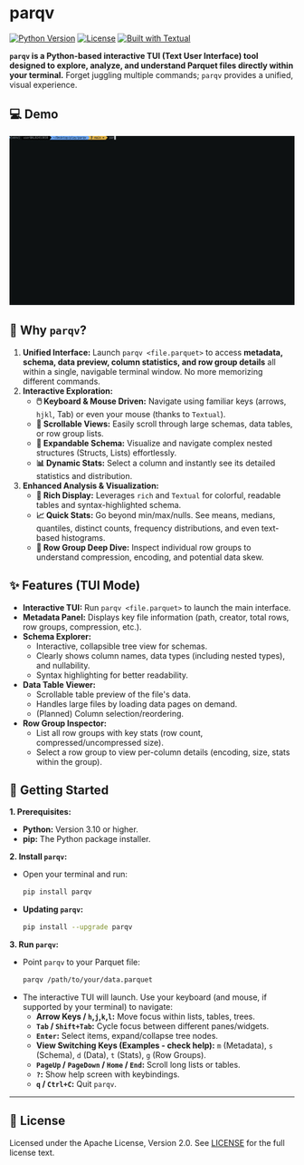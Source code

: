# parqv

[![Python Version](https://img.shields.io/badge/Python-3.10+-blue.svg)](https://www.python.org/)
[![License](https://img.shields.io/badge/License-Apache%202.0-blue.svg)](LICENSE)
[![Built with Textual](https://img.shields.io/badge/Built%20with-Textual-blueviolet.svg)](https://textual.textualize.io/)
<!-- Optional: Add BuyMeACoffee or other badges later if desired -->

**`parqv` is a Python-based interactive TUI (Text User Interface) tool designed to explore, analyze, and understand Parquet files directly within your terminal.** Forget juggling multiple commands; `parqv` provides a unified, visual experience.

## 💻 Demo

![parqv.gif](assets/parqv.gif)

## 🤔 Why `parqv`?
1.  **Unified Interface:** Launch `parqv <file.parquet>` to access **metadata, schema, data preview, column statistics, and row group details** all within a single, navigable terminal window. No more memorizing different commands.
2.  **Interactive Exploration:**
    *   **🖱️ Keyboard & Mouse Driven:** Navigate using familiar keys (arrows, `hjkl`, Tab) or even your mouse (thanks to `Textual`).
    *   **📜 Scrollable Views:** Easily scroll through large schemas, data tables, or row group lists.
    *   **🌲 Expandable Schema:** Visualize and navigate complex nested structures (Structs, Lists) effortlessly.
    *   **📊 Dynamic Stats:** Select a column and instantly see its detailed statistics and distribution.
3.  **Enhanced Analysis & Visualization:**
    *   **🎨 Rich Display:** Leverages `rich` and `Textual` for colorful, readable tables and syntax-highlighted schema.
    *   **📈 Quick Stats:** Go beyond min/max/nulls. See means, medians, quantiles, distinct counts, frequency distributions, and even text-based histograms.
    *   **🔬 Row Group Deep Dive:** Inspect individual row groups to understand compression, encoding, and potential data skew.

## ✨ Features (TUI Mode)
*   **Interactive TUI:** Run `parqv <file.parquet>` to launch the main interface.
*   **Metadata Panel:** Displays key file information (path, creator, total rows, row groups, compression, etc.).
*   **Schema Explorer:**
    *   Interactive, collapsible tree view for schemas.
    *   Clearly shows column names, data types (including nested types), and nullability.
    *   Syntax highlighting for better readability.
*   **Data Table Viewer:**
    *   Scrollable table preview of the file's data.
    *   Handles large files by loading data pages on demand.
    *   (Planned) Column selection/reordering.
*   **Row Group Inspector:**
    *   List all row groups with key stats (row count, compressed/uncompressed size).
    *   Select a row group to view per-column details (encoding, size, stats within the group).

## 🚀 Getting Started

**1. Prerequisites:**
*   **Python:** Version 3.10 or higher.
*   **pip:** The Python package installer.

**2. Install `parqv`:**
*   Open your terminal and run:
    ```bash
    pip install parqv
    ```
*   **Updating `parqv`:**
    ```bash
    pip install --upgrade parqv
    ```

**3. Run `parqv`:**
*   Point `parqv` to your Parquet file:
    ```bash
    parqv /path/to/your/data.parquet
    ```
*   The interactive TUI will launch. Use your keyboard (and mouse, if supported by your terminal) to navigate:
    *   **Arrow Keys / `h`,`j`,`k`,`l`:** Move focus within lists, tables, trees.
    *   **`Tab` / `Shift+Tab`:** Cycle focus between different panes/widgets.
    *   **`Enter`:** Select items, expand/collapse tree nodes.
    *   **View Switching Keys (Examples - check help):** `m` (Metadata), `s` (Schema), `d` (Data), `t` (Stats), `g` (Row Groups).
    *   **`PageUp` / `PageDown` / `Home` / `End`:** Scroll long lists or tables.
    *   **`?`:** Show help screen with keybindings.
    *   **`q` / `Ctrl+C`:** Quit `parqv`.

---

## 📄 License

Licensed under the Apache License, Version 2.0. See [LICENSE](LICENSE) for the full license text.